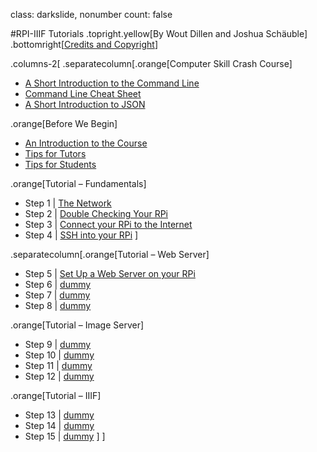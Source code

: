 class: darkslide, nonumber
count: false

#RPI-IIIF Tutorials
.topright.yellow[By Wout Dillen and Joshua Schäuble]
.bottomright[[Credits and Copyright](credits.html)]


.columns-2[
.separatecolumn[.orange[Computer Skill Crash Course]
* [A Short Introduction to the Command Line](commandline.html)
* [Command Line Cheat Sheet](cheat.html)
* [A Short Introduction to JSON](json.html)

.orange[Before We Begin]
* [An Introduction to the Course](intro.html)
* [Tips for Tutors](tutortips.html)
* [Tips for Students](studenttips.html)

.orange[Tutorial – Fundamentals]
* Step 1 | [The Network](step1.html)
* Step 2 | [Double Checking Your RPi](step2.html)
* Step 3 | [Connect your RPi to the Internet](step3.html)
* Step 4 | [SSH into your RPi](step4.html)
]

.separatecolumn[.orange[Tutorial – Web Server]
* Step 5 | [Set Up a Web Server on your RPi](step5.html)
* Step 6 | [dummy](step2.html)
* Step 7 | [dummy](step3.html)
* Step 8 | [dummy](step4.html)

.orange[Tutorial – Image Server]
* Step 9 | [dummy](step1.html)
* Step 10 | [dummy](step2.html)
* Step 11 | [dummy](step3.html)
* Step 12 | [dummy](step4.html)

.orange[Tutorial – IIIF]
* Step 13 | [dummy](step1.html)
* Step 14 | [dummy](step2.html)
* Step 15 | [dummy](step3.html)
]
]
